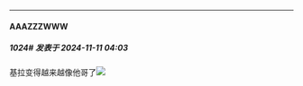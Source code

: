 ﻿
*****

####  AAAZZZWWW  
##### 1024#       发表于 2024-11-11 04:03

基拉变得越来越像他哥了<img src="https://static.saraba1st.com/image/smiley/face2017/029.png" referrerpolicy="no-referrer">

